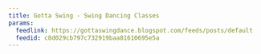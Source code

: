 ```yaml
---
title: Gotta Swing - Swing Dancing Classes
params:
  feedlink: https://gottaswingdance.blogspot.com/feeds/posts/default
  feedid: c8d029cb797c732919baa81610695e5a
---
```

